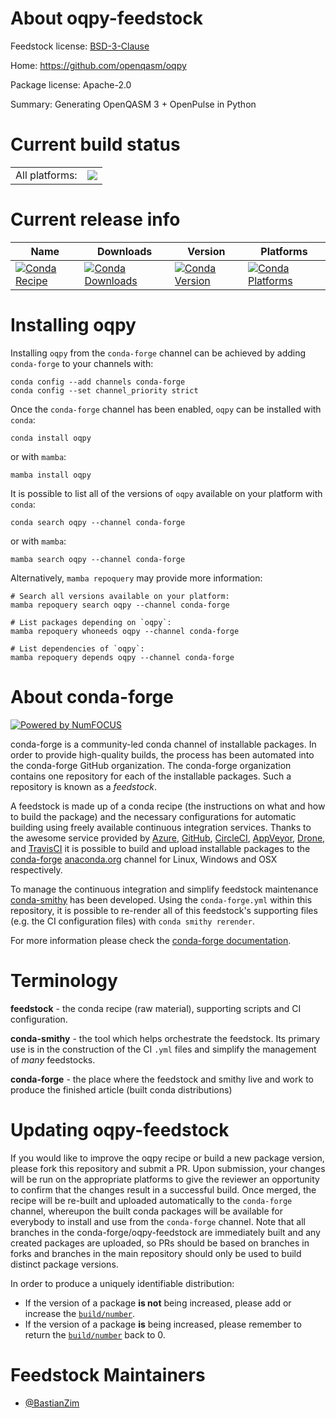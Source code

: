 About oqpy-feedstock
====================

Feedstock license: [BSD-3-Clause](https://github.com/conda-forge/oqpy-feedstock/blob/main/LICENSE.txt)

Home: https://github.com/openqasm/oqpy

Package license: Apache-2.0

Summary: Generating OpenQASM 3 + OpenPulse in Python

Current build status
====================


<table><tr><td>All platforms:</td>
    <td>
      <a href="https://dev.azure.com/conda-forge/feedstock-builds/_build/latest?definitionId=17799&branchName=main">
        <img src="https://dev.azure.com/conda-forge/feedstock-builds/_apis/build/status/oqpy-feedstock?branchName=main">
      </a>
    </td>
  </tr>
</table>

Current release info
====================

| Name | Downloads | Version | Platforms |
| --- | --- | --- | --- |
| [![Conda Recipe](https://img.shields.io/badge/recipe-oqpy-green.svg)](https://anaconda.org/conda-forge/oqpy) | [![Conda Downloads](https://img.shields.io/conda/dn/conda-forge/oqpy.svg)](https://anaconda.org/conda-forge/oqpy) | [![Conda Version](https://img.shields.io/conda/vn/conda-forge/oqpy.svg)](https://anaconda.org/conda-forge/oqpy) | [![Conda Platforms](https://img.shields.io/conda/pn/conda-forge/oqpy.svg)](https://anaconda.org/conda-forge/oqpy) |

Installing oqpy
===============

Installing `oqpy` from the `conda-forge` channel can be achieved by adding `conda-forge` to your channels with:

```
conda config --add channels conda-forge
conda config --set channel_priority strict
```

Once the `conda-forge` channel has been enabled, `oqpy` can be installed with `conda`:

```
conda install oqpy
```

or with `mamba`:

```
mamba install oqpy
```

It is possible to list all of the versions of `oqpy` available on your platform with `conda`:

```
conda search oqpy --channel conda-forge
```

or with `mamba`:

```
mamba search oqpy --channel conda-forge
```

Alternatively, `mamba repoquery` may provide more information:

```
# Search all versions available on your platform:
mamba repoquery search oqpy --channel conda-forge

# List packages depending on `oqpy`:
mamba repoquery whoneeds oqpy --channel conda-forge

# List dependencies of `oqpy`:
mamba repoquery depends oqpy --channel conda-forge
```


About conda-forge
=================

[![Powered by
NumFOCUS](https://img.shields.io/badge/powered%20by-NumFOCUS-orange.svg?style=flat&colorA=E1523D&colorB=007D8A)](https://numfocus.org)

conda-forge is a community-led conda channel of installable packages.
In order to provide high-quality builds, the process has been automated into the
conda-forge GitHub organization. The conda-forge organization contains one repository
for each of the installable packages. Such a repository is known as a *feedstock*.

A feedstock is made up of a conda recipe (the instructions on what and how to build
the package) and the necessary configurations for automatic building using freely
available continuous integration services. Thanks to the awesome service provided by
[Azure](https://azure.microsoft.com/en-us/services/devops/), [GitHub](https://github.com/),
[CircleCI](https://circleci.com/), [AppVeyor](https://www.appveyor.com/),
[Drone](https://cloud.drone.io/welcome), and [TravisCI](https://travis-ci.com/)
it is possible to build and upload installable packages to the
[conda-forge](https://anaconda.org/conda-forge) [anaconda.org](https://anaconda.org/)
channel for Linux, Windows and OSX respectively.

To manage the continuous integration and simplify feedstock maintenance
[conda-smithy](https://github.com/conda-forge/conda-smithy) has been developed.
Using the ``conda-forge.yml`` within this repository, it is possible to re-render all of
this feedstock's supporting files (e.g. the CI configuration files) with ``conda smithy rerender``.

For more information please check the [conda-forge documentation](https://conda-forge.org/docs/).

Terminology
===========

**feedstock** - the conda recipe (raw material), supporting scripts and CI configuration.

**conda-smithy** - the tool which helps orchestrate the feedstock.
                   Its primary use is in the construction of the CI ``.yml`` files
                   and simplify the management of *many* feedstocks.

**conda-forge** - the place where the feedstock and smithy live and work to
                  produce the finished article (built conda distributions)


Updating oqpy-feedstock
=======================

If you would like to improve the oqpy recipe or build a new
package version, please fork this repository and submit a PR. Upon submission,
your changes will be run on the appropriate platforms to give the reviewer an
opportunity to confirm that the changes result in a successful build. Once
merged, the recipe will be re-built and uploaded automatically to the
`conda-forge` channel, whereupon the built conda packages will be available for
everybody to install and use from the `conda-forge` channel.
Note that all branches in the conda-forge/oqpy-feedstock are
immediately built and any created packages are uploaded, so PRs should be based
on branches in forks and branches in the main repository should only be used to
build distinct package versions.

In order to produce a uniquely identifiable distribution:
 * If the version of a package **is not** being increased, please add or increase
   the [``build/number``](https://docs.conda.io/projects/conda-build/en/latest/resources/define-metadata.html#build-number-and-string).
 * If the version of a package **is** being increased, please remember to return
   the [``build/number``](https://docs.conda.io/projects/conda-build/en/latest/resources/define-metadata.html#build-number-and-string)
   back to 0.

Feedstock Maintainers
=====================

* [@BastianZim](https://github.com/BastianZim/)

